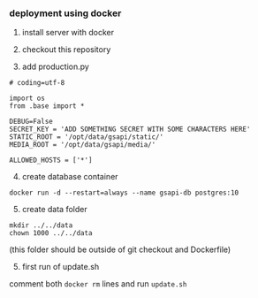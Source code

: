 ### deployment using docker

1) install server with docker

2) checkout this repository

3) add production.py

```
# coding=utf-8

import os
from .base import *

DEBUG=False
SECRET_KEY = 'ADD SOMETHING SECRET WITH SOME CHARACTERS HERE'
STATIC_ROOT = '/opt/data/gsapi/static/'
MEDIA_ROOT = '/opt/data/gsapi/media/'

ALLOWED_HOSTS = ['*']
```

4) create database container

```
docker run -d --restart=always --name gsapi-db postgres:10
```

5) create data folder

```
mkdir ../../data
chown 1000 ../../data
```

(this folder should be outside of git checkout and Dockerfile)

5) first run of update.sh

comment both ``docker rm`` lines and run ``update.sh``

